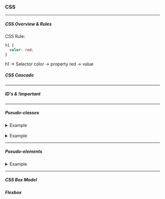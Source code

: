 ### CSS

---

##### CSS Overview & Rules

CSS Rule:

```css
h1 {
  color: red;
}
```

h1 -> Selector
color -> property
red -> value

##### CSS Cascade

---

##### ID's & !important

---

##### Pseudo-classes

<details>
  <summary>Example</summary>

```css
.hover-example {
  width: 100px;
  height: 100px;
  background-color: limegreen;
  color: white;
}
.hover-example:hover {
  background-color: blue;
  width: 150px;
  height: 150px;
}
```

```html
<div class="hover-example">Hover your mouse over me</div>
```

  </br>

</details>

</br>

<details>
  <summary>Example</summary>

```css
.first-child-example {
  color: crimson;
}
.first-child-example:first-child {
  color: limegreen;
}
```

```html
<ol>
  <li class="first-child-example">First</li>
  <li class="first-child-example">Second</li>
  <li class="first-child-example">Third</li>
</ol>
```

  </br>

</details>

---

##### Pseudo-elements

<details>
  <summary>Example</summary>

```css
.chapter {
  margin: 0;
}
.chapter::after {
  content: "❦";
  font-size: 50px;
  text-align: center;
  display: block;
}
```

```html
<div class="chapter">This is a chapter of my book.</div>

<div class="chapter">This is a second chapter of my book.</div>
```

  </br>

</details>

---

##### CSS Box Model

##### Flexbox
